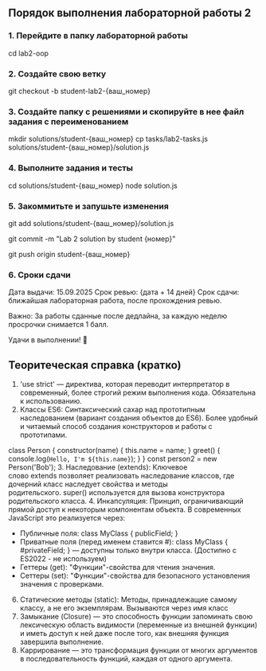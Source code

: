 ## Порядок выполнения лабораторной работы 2
### 1. Перейдите в папку лабораторной работы
cd lab2-oop
### 2. Создайте свою ветку
git checkout -b student-lab2-{ваш_номер}
### 3. Создайте папку с решениями и скопируйте в нее файл задания с переименованием
mkdir solutions/student-{ваш_номер}
cp tasks/lab2-tasks.js solutions/student-{ваш_номер}/solution.js
### 4. Выполните задания и тесты
cd solutions/student-{ваш_номер}
node solution.js
### 5. Закоммитьте и запушьте изменения
git add solutions/student-{ваш_номер}/solution.js

git commit -m "Lab 2 solution by student {номер}"

git push origin student-{ваш_номер}

### 6. Сроки сдачи
Дата выдачи: 15.09.2025
Срок ревью: {дата + 14 дней}
Срок сдачи: ближайшая лабораторная работа, после прохождения ревью.

Важно: За работы сданные после дедлайна, за каждую неделю просрочки снимается 1 балл.

Удачи в выполнении! 🚀

## Теоритеческая справка (кратко)

1. 'use strict' — директива, которая переводит интерпретатор в современный, более строгий режим выполнения кода. Обязательна к использованию.
2. Классы ES6: Синтаксический сахар над прототипным наследованием (вариант создания объектов до ES6). Более удобный и читаемый способ создания конструкторов и работы с прототипами.

class Person {
  constructor(name) { this.name = name; }
  greet() { console.log(`Hello, I'm ${this.name}`); }
}
const person2 = new Person('Bob');
3. Наследование (extends): Ключевое слово extends позволяет реализовать наследование классов, где дочерний класс наследует свойства и методы родительского. super() используется для вызова конструктора родительского класса.
4. Инкапсуляция: Принцип, ограничивающий прямой доступ к некоторым компонентам объекта. В современных JavaScript это реализуется через:
- Публичные поля: class MyClass { publicField; }
- Приватные поля (перед именем ставится #): class MyClass { #privateField; } — доступны только внутри класса. (Достипно с ES2022 - не используем)
- Геттеры (get): "Функции"-свойства для чтения значения.
- Сеттеры (set): "Функции"-свойства для безопасного установления значения с проверками.
6. Статические методы (static): Методы, принадлежащие самому классу, а не его экземплярам. Вызываются через имя класс
7. Замыкание (Closure) — это способность функции запоминать свою лексическую область видимости (переменные из внешней функции) и иметь доступ к ней даже после того, как внешняя функция завершила выполнение.
8. Каррирование — это трансформация функции от многих аргументов в последовательность функций, каждая от одного аргумента.